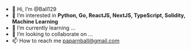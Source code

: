 - 👋 Hi, I’m @Ball129
- 👀 I’m interested in **Python, Go, ReactJS, NextJS, TypeScript, Solidity, Machine Learning**
- 🌱 I’m currently learning ...
- 💞️ I’m looking to collaborate on ...
- 📫 How to reach me paparnball@gmail.com

<!---
Ball129/Ball129 is a ✨ special ✨ repository because its `README.md` (this file) appears on your GitHub profile.
You can click the Preview link to take a look at your changes.
--->
